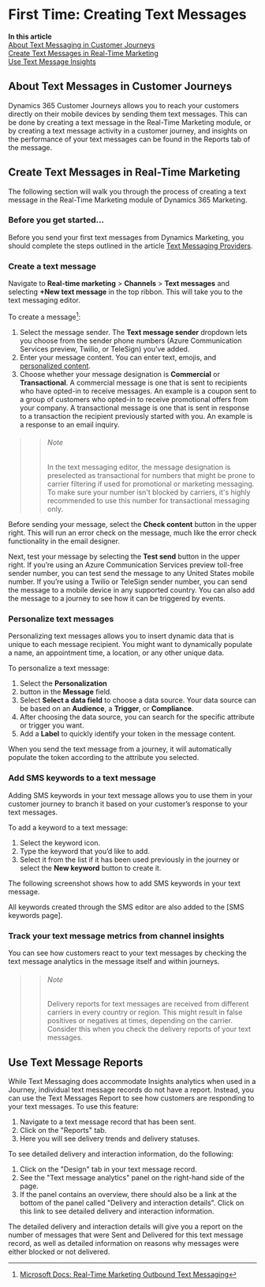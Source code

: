 # First Time: Creating Text Messages

[comment]: <> (Export To: `../Web/02_02_CreatingTextMessages.html`)

**In this article**
    <br>[About Text Messaging in Customer Journeys](#about-text-messaging-in-customer-journeys)
    <br>[Create Text Messages in Real-Time Marketing](#create-text-messages-in-real-time-marketing)
    <br>[Use Text Message Insights](#use-text-message-insights)

## About Text Messages in Customer Journeys

Dynamics 365 Customer Journeys allows you to reach your customers directly on their mobile devices by sending them text messages.  This can be done by creating a text message in the Real-Time Marketing module, or by creating a text message activity in a customer journey, and insights on the performance of your text messages can be found in the Reports tab of the message.

## Create Text Messages in Real-Time Marketing

The following section will walk you through the process of creating a text message in the Real-Time Marketing module of Dynamics 365 Marketing.

### Before you get started...

Before you send your first text messages from Dynamics Marketing, you should complete the steps outlined in the article [Text Messaging Providers](../../01_Setup/Web/01_03_TextMessagingProviders.html).

### Create a text message

Navigate to **Real-time marketing** > **Channels** > **Text messages** and selecting **+New text message** in the top ribbon. This will take you to the text messaging editor.

To create a message[^1]:

1. Select the message sender. The **Text message sender** dropdown lets you choose from the sender phone numbers (Azure Communication Services preview, Twilio, or TeleSign) you’ve added.
2. Enter your message content. You can enter text, emojis, and [personalized content](https://learn.microsoft.com/en-us/dynamics365/marketing/real-time-marketing-outbound-text-messaging#personalize-text-messages).
3. Choose whether your message designation is **Commercial** or **Transactional**. A commercial message is one that is sent to recipients who have opted-in to receive messages. An example is a coupon sent to a group of customers who opted-in to receive promotional offers from your company. A transactional message is one that is sent in response to a transaction the recipient previously started with you. An example is a response to an email inquiry.

> > ###### Note
> > In the text messaging editor, the message designation is preselected as transactional for numbers that might be prone to carrier filtering if used for promotional or marketing messaging. To make sure your number isn't blocked by carriers, it's highly recommended to use this number for transactional messaging only.

Before sending your message, select the **Check content** button in the upper right. This will run an error check on the message, much like the error check functionality in the email designer.

Next, test your message by selecting the **Test send** button in the upper right. If you’re using an Azure Communication Services preview toll-free sender number, you can test send the message to any United States mobile number. If you’re using a Twilio or TeleSign sender number, you can send the message to a mobile device in any supported country. You can also add the message to a journey to see how it can be triggered by events.

### Personalize text messages

Personalizing text messages allows you to insert dynamic data that is unique to each message recipient. You might want to dynamically populate a name, an appointment time, a location, or any other unique data.

To personalize a text message:

1. Select the **Personalization**
2. button in the **Message** field.
3. Select **Select a data field** to choose a data source. Your data source can be based on an **Audience**, a **Trigger**, or **Compliance**.
4. After choosing the data source, you can search for the specific attribute or trigger you want.
5. Add a **Label** to quickly identify your token in the message content.

When you send the text message from a journey, it will automatically populate the token according to the attribute you selected.

### Add SMS keywords to a text message

Adding SMS keywords in your text message allows you to use them in your customer journey to branch it based on your customer’s response to your text messages.

To add a keyword to a text message:

1. Select the keyword icon.
2. Type the keyword that you’d like to add.
3. Select it from the list if it has been used previously in the journey or select the **New keyword** button to create it.

The following screenshot shows how to add SMS keywords in your text message.

All keywords created through the SMS editor are also added to the [SMS keywords page].

### Track your text message metrics from channel insights

You can see how customers react to your text messages by checking the text message analytics in the message itself and within journeys.

> > ###### Note
> > Delivery reports for text messages are received from different carriers in every country or region. This might result in false positives or negatives at times, depending on the carrier. Consider this when you check the delivery reports of your text messages.

[^1]: [Microsoft Docs: Real-Time Marketing Outbound Text Messaging](https://docs.microsoft.com/en-us/dynamics365/marketing/real-time-marketing-outbound-text-messaging)

## Use Text Message Reports

While Text Messaging does accommodate Insights analytics when used in a Journey, individual text message records do not have a report.  Instead, you can use the Text Messages Report to see how customers are responding to your text messages.  To use this feature:

1. Navigate to a text message record that has been sent.
2. Click on the "Reports" tab.
3. Here you will see delivery trends and delivery statuses.

To see detailed delivery and interaction information, do the following:

1. Click on the "Design" tab in your text message record.
2. See the "Text message analytics" panel on the right-hand side of the page.
3. If the panel contains an overview, there should also be a link at the bottom of the panel called "Delivery and interaction details".  Click on this link to see detailed delivery and interaction information.

The detailed delivery and interaction details will give you a report on the number of messages that were Sent and Delivered for this text message record, as well as detailed information on reasons why messages were either blocked or not delivered.